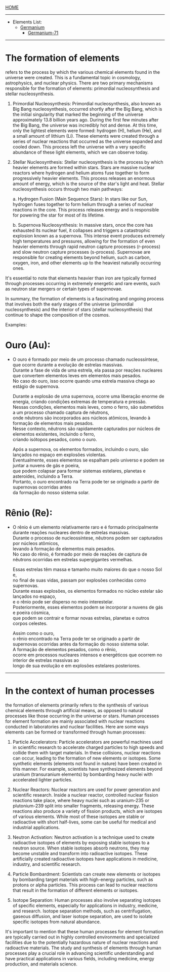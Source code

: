 [HOME](/README.md)  

--------------------

- Elements List:
  - [Germanium](/assets/docs/earth/elements/formation/elements/Germanium/readme.md)
    - [Germanium-71](/assets/docs/earth/elements/formation/elements/Germanium/isotopes/Germanium-71/readme.md)  


--------------------

# The formation of elements 
refers to the process by which the various chemical elements found in the universe were created. This is a fundamental topic in cosmology, astrophysics, and nuclear physics. There are two primary mechanisms responsible for the formation of elements: primordial nucleosynthesis and stellar nucleosynthesis.

1. Primordial Nucleosynthesis:
Primordial nucleosynthesis, also known as Big Bang nucleosynthesis, occurred shortly after the Big Bang, which is the initial singularity that marked the beginning of the universe approximately 13.8 billion years ago. During the first few minutes after the Big Bang, the universe was incredibly hot and dense. At this time, only the lightest elements were formed: hydrogen (H), helium (He), and a small amount of lithium (Li). These elements were created through a series of nuclear reactions that occurred as the universe expanded and cooled down. This process left the universe with a very specific abundance of these light elements, which we can observe today.

2. Stellar Nucleosynthesis:
Stellar nucleosynthesis is the process by which heavier elements are formed within stars. Stars are massive nuclear reactors where hydrogen and helium atoms fuse together to form progressively heavier elements. This process releases an enormous amount of energy, which is the source of the star's light and heat. Stellar nucleosynthesis occurs through two main pathways:

   a. Hydrogen Fusion (Main Sequence Stars): In stars like our Sun, hydrogen fuses together to form helium through a series of nuclear reactions in the core. This process releases energy and is responsible for powering the star for most of its lifetime.

   b. Supernova Nucleosynthesis: In massive stars, once the core has exhausted its nuclear fuel, it collapses and triggers a catastrophic explosion known as a supernova. This intense event produces extremely high temperatures and pressures, allowing for the formation of even heavier elements through rapid neutron capture processes (r-process) and slow neutron capture processes (s-process). Supernovae are responsible for creating elements beyond helium, such as carbon, oxygen, iron, and other elements up to the heaviest naturally occurring ones.

It's essential to note that elements heavier than iron are typically formed through processes occurring in extremely energetic and rare events, such as neutron star mergers or certain types of supernovae.

In summary, the formation of elements is a fascinating and ongoing process that involves both the early stages of the universe (primordial nucleosynthesis) and the interior of stars (stellar nucleosynthesis) that continue to shape the composition of the cosmos.

Examples: 

# Ouro (Au):   
  - O ouro é formado por meio de um processo chamado nucleossíntese, que ocorre durante a evolução de estrelas massivas.     
     Durante a fase de vida de uma estrela, ela passa por reações nucleares que convertem elementos leves em elementos mais pesados.   
      No caso do ouro, isso ocorre quando uma estrela massiva chega ao estágio de supernova.   
  
     Durante a explosão de uma supernova, ocorre uma liberação enorme de energia, criando condições extremas de temperatura e pressão.    
      Nessas condições, elementos mais leves, como o ferro, são submetidos a um processo chamado captura de nêutrons,    
       onde nêutrons são incorporados aos núcleos atômicos, levando à formação de elementos mais pesados.     
        Nesse contexto, nêutrons são rapidamente capturados por núcleos de elementos existentes, incluindo o ferro,    
         criando isótopos pesados, como o ouro.     

     Após a supernova, os elementos formados, incluindo o ouro, são lançados no espaço em explosões violentas.    
      Eventualmente, esses elementos se espalham pelo universo e podem se juntar a nuvens de gás e poeira,    
       que podem colapsar para formar sistemas estelares, planetas e asteroides, incluindo a Terra.     
        Portanto, o ouro encontrado na Terra pode ter se originado a partir de supernovas ocorridas antes   
         da formação do nosso sistema solar.   

# Rênio (Re):   
  - O rênio é um elemento relativamente raro e é formado principalmente durante reações nucleares dentro de estrelas massivas.    
     Durante o processo de nucleossíntese, nêutrons podem ser capturados por núcleos atômicos,    
      levando à formação de elementos mais pesados.    
       No caso do rênio, é formado por meio de reações de captura de nêutrons ocorridas em estrelas supergigantes vermelhas.   

     Essas estrelas têm massa e tamanho muito maiores do que o nosso Sol e,   
      no final de suas vidas, passam por explosões conhecidas como supernovas.    
       Durante essas explosões, os elementos formados no núcleo estelar são lançados no espaço,    
        e o rênio pode ser disperso no meio interestelar.     
         Posteriormente, esses elementos podem se incorporar a nuvens de gás e poeira cósmica,     
          que podem se contrair e formar novas estrelas, planetas e outros corpos celestes.     
  
      Assim como o ouro,   
       o rênio encontrado na Terra pode ter se originado a partir de supernovas ocorridas antes da formação do nosso sistema solar.    
        A formação de elementos pesados, como o rênio,    
         ocorre em processos nucleares intensos e energéticos que ocorrem no interior de estrelas massivas ao    
          longo de sua evolução e em explosões estelares posteriores.

    
---------------------

# In the context of human processes    
the formation of elements primarily refers to the synthesis of various chemical elements through artificial means, as opposed to natural processes like those occurring in the universe or stars. Human processes for element formation are mainly associated with nuclear reactions conducted in laboratories and nuclear facilities. Here are some ways elements can be formed or transformed through human processes:

1. Particle Accelerators: Particle accelerators are powerful machines used in scientific research to accelerate charged particles to high speeds and collide them with target materials. In these collisions, nuclear reactions can occur, leading to the formation of new elements or isotopes. Some synthetic elements (elements not found in nature) have been created in this manner. For example, scientists have synthesized elements beyond uranium (transuranium elements) by bombarding heavy nuclei with accelerated lighter particles.

2. Nuclear Reactors: Nuclear reactors are used for power generation and scientific research. Inside a nuclear reactor, controlled nuclear fission reactions take place, where heavy nuclei such as uranium-235 or plutonium-239 split into smaller fragments, releasing energy. These reactions also produce a variety of fission products, which are isotopes of various elements. While most of these isotopes are stable or radioactive with short half-lives, some can be useful for medical and industrial applications.

3. Neutron Activation: Neutron activation is a technique used to create radioactive isotopes of elements by exposing stable isotopes to a neutron source. When stable isotopes absorb neutrons, they may become unstable and transform into radioactive isotopes. These artificially created radioactive isotopes have applications in medicine, industry, and scientific research.

4. Particle Bombardment: Scientists can create new elements or isotopes by bombarding target materials with high-energy particles, such as protons or alpha particles. This process can lead to nuclear reactions that result in the formation of different elements or isotopes.

5. Isotope Separation: Human processes also involve separating isotopes of specific elements, especially for applications in industry, medicine, and research. Isotope separation methods, such as centrifugation, gaseous diffusion, and laser isotope separation, are used to isolate specific isotopes from natural abundance.

It's important to mention that these human processes for element formation are typically carried out in highly controlled environments and specialized facilities due to the potentially hazardous nature of nuclear reactions and radioactive materials. The study and synthesis of elements through human processes play a crucial role in advancing scientific understanding and have practical applications in various fields, including medicine, energy production, and materials science.
